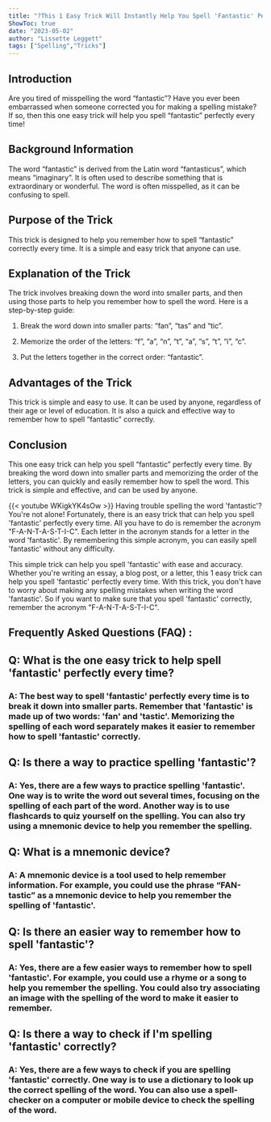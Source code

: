 ```yaml
---
title: "?This 1 Easy Trick Will Instantly Help You Spell 'Fantastic' Perfectly Every Time!"
ShowToc: true 
date: "2023-05-02"
author: "Lissette Leggett" 
tags: ["Spelling","Tricks"]
---
```

## Introduction

Are you tired of misspelling the word “fantastic”? Have you ever been embarrassed when someone corrected you for making a spelling mistake? If so, then this one easy trick will help you spell “fantastic” perfectly every time!

## Background Information

The word “fantastic” is derived from the Latin word “fantasticus”, which means “imaginary”. It is often used to describe something that is extraordinary or wonderful. The word is often misspelled, as it can be confusing to spell.

## Purpose of the Trick

This trick is designed to help you remember how to spell “fantastic” correctly every time. It is a simple and easy trick that anyone can use.

## Explanation of the Trick

The trick involves breaking down the word into smaller parts, and then using those parts to help you remember how to spell the word. Here is a step-by-step guide:

1. Break the word down into smaller parts: “fan”, “tas” and “tic”.

2. Memorize the order of the letters: “f”, “a”, “n”, “t”, “a”, “s”, “t”, “i”, “c”.

3. Put the letters together in the correct order: “fantastic”.

## Advantages of the Trick

This trick is simple and easy to use. It can be used by anyone, regardless of their age or level of education. It is also a quick and effective way to remember how to spell “fantastic” correctly.

## Conclusion

This one easy trick can help you spell “fantastic” perfectly every time. By breaking the word down into smaller parts and memorizing the order of the letters, you can quickly and easily remember how to spell the word. This trick is simple and effective, and can be used by anyone.

{{< youtube WKigkYK4sOw >}} 
Having trouble spelling the word 'fantastic'? You're not alone! Fortunately, there is an easy trick that can help you spell 'fantastic' perfectly every time. All you have to do is remember the acronym "F-A-N-T-A-S-T-I-C". Each letter in the acronym stands for a letter in the word 'fantastic'. By remembering this simple acronym, you can easily spell 'fantastic' without any difficulty. 

This simple trick can help you spell 'fantastic' with ease and accuracy. Whether you're writing an essay, a blog post, or a letter, this 1 easy trick can help you spell 'fantastic' perfectly every time. With this trick, you don't have to worry about making any spelling mistakes when writing the word 'fantastic'. So if you want to make sure that you spell 'fantastic' correctly, remember the acronym "F-A-N-T-A-S-T-I-C".

## Frequently Asked Questions (FAQ) :
<h2>Q: What is the one easy trick to help spell 'fantastic' perfectly every time?</h2>

<h3>A: The best way to spell 'fantastic' perfectly every time is to break it down into smaller parts. Remember that 'fantastic' is made up of two words: 'fan' and 'tastic'. Memorizing the spelling of each word separately makes it easier to remember how to spell 'fantastic' correctly.</h3>

<h2>Q: Is there a way to practice spelling 'fantastic'?</h2>

<h3>A: Yes, there are a few ways to practice spelling 'fantastic'. One way is to write the word out several times, focusing on the spelling of each part of the word. Another way is to use flashcards to quiz yourself on the spelling. You can also try using a mnemonic device to help you remember the spelling.</h3>

<h2>Q: What is a mnemonic device?</h2>

<h3>A: A mnemonic device is a tool used to help remember information. For example, you could use the phrase “FAN-tastic” as a mnemonic device to help you remember the spelling of 'fantastic'.</h3>

<h2>Q: Is there an easier way to remember how to spell 'fantastic'?</h2>

<h3>A: Yes, there are a few easier ways to remember how to spell 'fantastic'. For example, you could use a rhyme or a song to help you remember the spelling. You could also try associating an image with the spelling of the word to make it easier to remember.</h3>

<h2>Q: Is there a way to check if I'm spelling 'fantastic' correctly?</h2>

<h3>A: Yes, there are a few ways to check if you are spelling 'fantastic' correctly. One way is to use a dictionary to look up the correct spelling of the word. You can also use a spell-checker on a computer or mobile device to check the spelling of the word.</h3>






